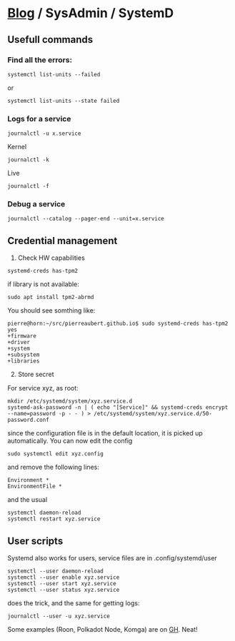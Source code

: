 # [Blog](/) / SysAdmin / SystemD

## Usefull commands

### Find all the errors:

```
systemctl list-units --failed
```
or
```
systemctl list-units --state failed
```

### Logs for a service

```
journalctl -u x.service
```
Kernel
```
journalctl -k
```
Live
```
journalctl -f
```

### Debug a service

```
journalctl --catalog --pager-end --unit=x.service
```

## Credential management

1. Check HW capabilities
```
systemd-creds has-tpm2
```

if library is not available:
```
sudo apt install tpm2-abrmd
```

You should see somthing like:
```
pierre@horn:~/src/pierreaubert.github.io$ sudo systemd-creds has-tpm2
yes
+firmware
+driver
+system
+subsystem
+libraries
```

2. Store secret

For service xyz, as root:
```
mkdir /etc/systemd/system/xyz.service.d
systemd-ask-password -n | ( echo "[Service]" && systemd-creds encrypt --name=password -p - - ) > /etc/systemd/system/xyz.service.d/50-password.conf
```
since the configuration file is in the default location, it is picked up automatically. You can now edit the config
```
sudo systemctl edit xyz.config
```
and remove the following lines:
```
Environment *
EnvironmentFile *
```


and the usual
```
systemctl daemon-reload
systemctl restart xyz.service
```

## User scripts

Systemd also works for users, service files are in .config/systemd/user
```
systemctl --user daemon-reload
systemctl --user enable xyz.service
systemctl --user start xyz.service
systemctl --user status xyz.service
```
does the trick, and the same for getting logs:
```
journalctl --user -u xyz.service
```

Some examples (Roon, Polkadot Node, Komga) are on [GH](https://github.com/pierreaubert/scripts). Neat!

